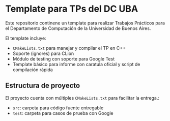 # Template para TPs del DC UBA

Este repositorio continene un template para realizar Trabajos Prácticos para el Departamento de Computación de la Universidad de Buenos Aires.

El template incluye:

- `CMakeLists.txt` para manejar y compilar el TP en C++
- Soporte (ignores) para CLion
- Módulo de testing con soporte para Google Test
- Template básico para informe con caratula oficial y script de compilación rápida

## Estructura de proyecto

El proyecto cuenta con múltiples `CMakeLists.txt` para facilitar la entrega.:

- `src`: carpeta para código fuente entregable
- `test`: carpeta para casos de prueba con Google 